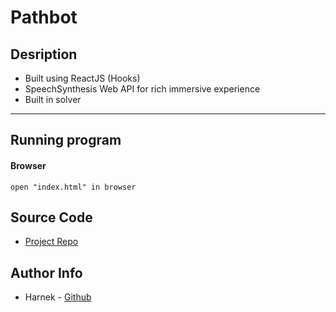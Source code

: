 # Pathbot

## Desription

- Built using ReactJS (Hooks)
- SpeechSynthesis Web API for rich immersive experience
- Built in solver

---

## Running program

#### Browser

    open "index.html" in browser

## Source Code

- [Project Repo](https://github.com/Harnek/noops-challenge-pathbot)

## Author Info

- Harnek - [Github](https://github.com/Harnek/)
